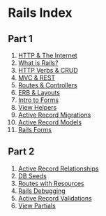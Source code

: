 # Rails Index

## Part 1
1. [HTTP & The Internet](./http-and-the-internet.md)  
1. [What is Rails?](./what-is-ruby-on-rails.md)  
1. [HTTP Verbs & CRUD](./http-verbs-crud-and-idempotency.md)  
1. [MVC & REST](./mvc-and-restful-routing.md)  
1. [Routes & Controllers](./routes-controllers-and-views.md)  
1. [ERB & Layouts](./ERB-and-Layouts.md)  
1. [Intro to Forms](./html-forms.md)  
1. [View Helpers](./common-view-helpers.md)  
1. [Active Record Migrations](./active-record-migrations.md)  
1. [Active Record Models](./active-record-models.md)  
1. [Rails Forms](./rails-forms.md)

## Part 2
1. [Active Record Relationships](./active-record-relationships.md)  
1. [DB Seeds](./db-seeds.md)  
1. [Routes with Resources]()  
1. [Rails Debugging]()  
1. [Active Record Validations]()  
1. [View Partials]()  

